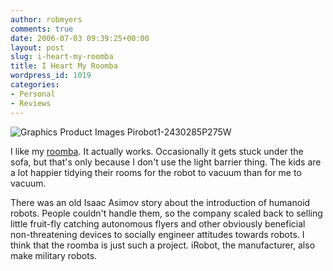 ```yaml
---
author: robmyers
comments: true
date: 2006-07-03 09:39:25+00:00
layout: post
slug: i-heart-my-roomba
title: I Heart My Roomba
wordpress_id: 1019
categories:
- Personal
- Reviews
---
```


  
![ Graphics Product Images Pirobot1-2430285P275W](/wp-content/uploads/2006/07/_graphics_product_images_pIROBOT1-2430285p275w.jpg)  
  
I like my [roomba](http://store.irobot.com/product/index.jsp?productId=2172860). It actually works. Occasionally it gets stuck under the sofa, but that's only because I don't use the light barrier thing. The kids are a lot happier tidying their rooms for the robot to vacuum than for me to vacuum.  


  
There was an old Isaac Asimov story about the introduction of humanoid robots. People couldn't handle them, so the company scaled back to selling little fruit-fly catching autonomous flyers and other obviously beneficial non-threatening devices to socially engineer attitudes towards robots. I think that the roomba is just such a project. iRobot, the manufacturer, also make military robots.  


  


